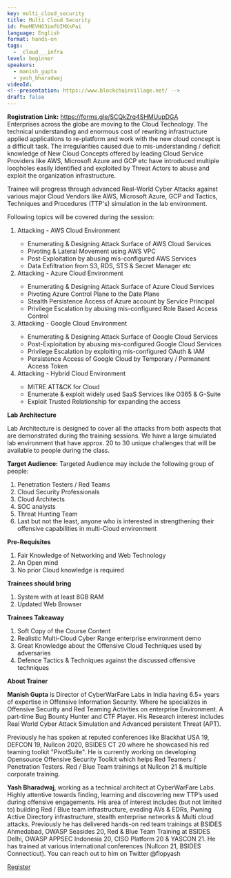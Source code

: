 ```yaml
---
key: multi_cloud_security
title: Multi Cloud Security
id: PmoMEVHO3imfUIMXsPai
language: English
format: hands-on
tags:
  - _cloud___infra
level: beginner
speakers:
  - manish_gupta
  - yash_bharadwaj
videoId: 
<!--presentation: https://www.blockchainvillage.net/ -->
draft: false
---
```

<b>Registration Link:</b> https://forms.gle/SCQkZrq4SHMUupDGA
<br>
Enterprises across the globe are moving to the Cloud Technology. The technical understanding and enormous cost of rewriting infrastructure applied applications to re-platform and work with the new cloud concept is a difficult task. The irregularities caused due to mis-understanding / deficit
knowledge of New Cloud Concepts offered by leading Cloud Service Providers like AWS, Microsoft Azure and GCP etc have introduced multiple loopholes easily identified and exploited by Threat Actors to abuse and exploit the organization infrastructure.

Trainee will progress through advanced Real-World Cyber Attacks against various major Cloud Vendors like AWS, Microsoft Azure, GCP and Tactics, Techniques and Procedures (TTP's) simulation in the lab environment. 

Following topics will be covered during the session:
<ol>
    <li>Attacking - AWS Cloud Environment</li>
    <ul>
        <li>Enumerating & Designing Attack Surface of AWS Cloud Services</li>
        <li>Pivoting & Lateral Movement using AWS VPC</li>
        <li>Post-Exploitation by abusing mis-configured AWS Services</li>
        <li>Data Exfiltration from S3, RDS, STS & Secret Manager etc</li>
    </ul>
    <li>Attacking - Azure Cloud Environment</li>
    <ul>
        <li>Enumerating & Designing Attack Surface of Azure Cloud Services</li>
        <li>Pivoting Azure Control Plane to the Date Plane</li>
        <li>Stealth Persistence Access of Azure account by Service Principal</li>
        <li>Privilege Escalation by abusing mis-configured Role Based Access Control</li>
    </ul>
    <li>Attacking - Google Cloud Environment</li>
    <ul>
        <li>Enumerating & Designing Attack Surface of Google Cloud Services</li>
        <li>Post-Exploitation by abusing mis-configured Google Cloud Services</li>
        <li>Privilege Escalation by exploiting mis-configured OAuth & IAM</li>
        <li>Persistence Access of Google Cloud by Temporary / Permanent Access Token</li>
    </ul>
    <li>Attacking - Hybrid Cloud Environment</li>
    <ul>
        <li>MITRE ATT&CK for Cloud</li>
        <li>Enumerate & exploit widely used SaaS Services like O365 & G-Suite</li>
        <li>Exploit Trusted Relationship for expanding the access</li>
    </ul>
</ol>

**Lab Architecture**

Lab Architecture is designed to cover all the attacks from both aspects that are demonstrated during the training sessions. We have a large simulated lab environment that have approx. 20 to 30 unique challenges that will be available to people during the class. 

**Target Audience:**
Targeted Audience may include the following group of people:
<ol>
  <li>Penetration Testers / Red Teams</li>
  <li>Cloud Security Professionals</li>
  <li>Cloud Architects</li>
  <li>SOC analysts</li>
  <li>Threat Hunting Team</li>
  <li>Last but not the least, anyone who is interested in strengthening their offensive
capabilities in multi-Cloud environment</li>
</ol>

**Pre-Requisites**
<ol>
<li>Fair Knowledge of Networking and Web Technology</li>
<li>An Open mind</li>
<li>No prior Cloud knowledge is required</li>
</ol>

**Trainees should bring**
<ol>
  <li>System with at least 8GB RAM</li>
  <li>Updated Web Browser</li>
</ol>

**Trainees Takeaway**
<ol>
  <li>Soft Copy of the Course Content</li>
  <li>Realistic Multi-Cloud Cyber Range enterprise environment demo</li>
  <li>Great Knowledge about the Offensive Cloud Techniques used by adversaries</li>
  <li>Defence Tactics & Techniques against the discussed offensive techniques</li>
</ol>

**About Trainer**

**Manish Gupta** is Director of CyberWarFare Labs in India having 6.5+ years of expertise in Offensive Information Security. Where he specializes in Offensive Security and Red Teaming Activities on enterprise Environment. A part-time Bug Bounty Hunter and CTF Player. His Research interest includes Real World Cyber Attack Simulation and Advanced persistent Threat (APT).

Previously he has spoken at reputed conferences like Blackhat USA 19, DEFCON 19, Nullcon 2020, BSIDES CT 20 where he showcased his red teaming toolkit "PivotSuite". He is currently working on developing
Opensource Offensive Security Toolkit which helps Red Teamers / Penetration Testers. Red / Blue Team trainings at Nullcon 21 & multiple corporate training.

**Yash Bharadwaj**, working as a technical architect at CyberWarFare Labs. Highly attentive towards finding, learning and discovering new TTP’s used during offensive engagements. His area of interest includes (but not limited to) building Red / Blue team infrastructure, evading AVs & EDRs, Pwning
Active Directory infrastructure, stealth enterprise networks & Multi cloud attacks. Previously he has delivered hands-on red team trainings at BSIDES Ahmedabad, OWASP Seasides 20, Red & Blue Team Training at BSIDES Delhi, OWASP APPSEC Indonesia 20, CISO Platform 20 & YASCON 21. He has trained
at various international conferences (Nullcon 21, BSIDES Connecticut). You can reach out to him on Twitter @flopyash 


<a align="center" class="btn primary" target="_blank" rel="noopener" href="https://forms.gle/SCQkZrq4SHMUupDGA">Register</a>
